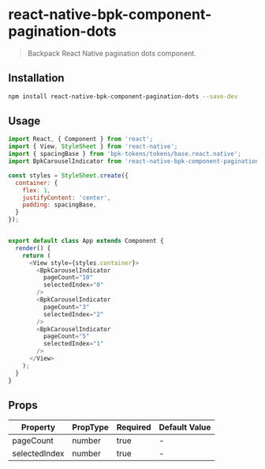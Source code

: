 # react-native-bpk-component-pagination-dots

> Backpack React Native pagination dots component.

## Installation

```sh
npm install react-native-bpk-component-pagination-dots --save-dev
```

## Usage

```js
import React, { Component } from 'react';
import { View, StyleSheet } from 'react-native';
import { spacingBase } from 'bpk-tokens/tokens/base.react.native';
import BpkCarouselIndicator from 'react-native-bpk-component-pagination-dots';

const styles = StyleSheet.create({
  container: {
    flex: 1,
    justifyContent: 'center',
    padding: spacingBase,
  }
});


export default class App extends Component {
  render() {
    return (
      <View style={styles.container}>
        <BpkCarouselIndicator
          pageCount="10"
          selectedIndex="0"
        />
        <BpkCarouselIndicator
          pageCount="3"
          selectedIndex="2"
        />
        <BpkCarouselIndicator
          pageCount="5"
          selectedIndex="1"
        />
      </View>
    );
  }
}
```

## Props


| Property            | PropType                  | Required | Default Value |
| -----------         | ------------------------- | -------- | ------------- |
| pageCount           | number                    | true     | -             |
| selectedIndex       | number                    | true     | -             |

